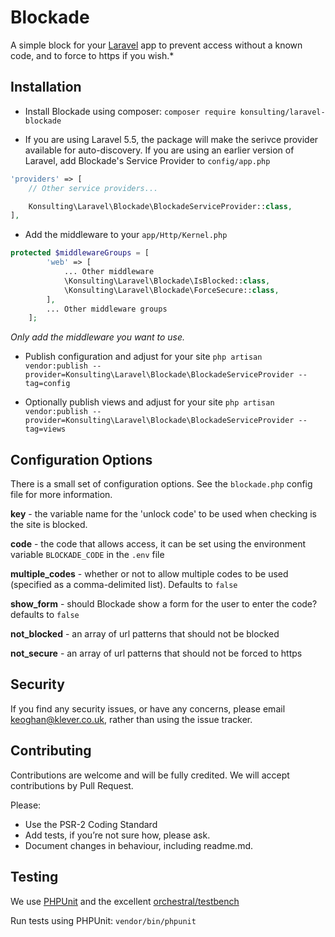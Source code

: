 # Blockade

A simple block for your [Laravel](https://laravel.com) app to prevent access without a known code, and to force to https if you wish.*

## Installation

* Install Blockade using composer: `composer require konsulting/laravel-blockade`

* If you are using Laravel 5.5, the package will make the serivce provider available for auto-discovery.
If you are using an earlier version of Laravel, add Blockade's Service Provider to `config/app.php`

```php
'providers' => [
    // Other service providers...

    Konsulting\Laravel\Blockade\BlockadeServiceProvider::class,
],

```

* Add the middleware to your `app/Http/Kernel.php`

```php
protected $middlewareGroups = [
        'web' => [
            ... Other middleware
            \Konsulting\Laravel\Blockade\IsBlocked::class,
            \Konsulting\Laravel\Blockade\ForceSecure::class,
        ],
        ... Other middleware groups
    ];
```
_Only add the middleware you want to use._

* Publish configuration and adjust for your site
`php artisan vendor:publish --provider=Konsulting\Laravel\Blockade\BlockadeServiceProvider --tag=config`

* Optionally publish views and adjust for your site
`php artisan vendor:publish --provider=Konsulting\Laravel\Blockade\BlockadeServiceProvider --tag=views`

## Configuration Options

There is a small set of configuration options. See the `blockade.php` config file for more information.

**key** - the variable name for the 'unlock code' to be used when checking is the site is blocked.

**code** - the code that allows access, it can be set using the environment variable `BLOCKADE_CODE` in the `.env` file

**multiple_codes** - whether or not to allow multiple codes to be used (specified as a comma-delimited list). Defaults to `false`

**show_form** - should Blockade show a form for the user to enter the code? defaults to `false`

**not_blocked** - an array of url patterns that should not be blocked

**not_secure** - an array of url patterns that should not be forced to https

## Security

If you find any security issues, or have any concerns, please email [keoghan@klever.co.uk](keoghan@klever.co.uk), rather than using the issue tracker.

## Contributing

Contributions are welcome and will be fully credited. We will accept contributions by Pull Request.

Please:

* Use the PSR-2 Coding Standard
* Add tests, if you’re not sure how, please ask.
* Document changes in behaviour, including readme.md.

## Testing
We use [PHPUnit](https://phpunit.de) and the excellent [orchestral/testbench](https://github.com/orchestral/testbench)

Run tests using PHPUnit: `vendor/bin/phpunit`
